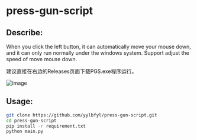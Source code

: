 # press-gun-script

## Describe:  

When you click the left button, it can automatically move your mouse down, and it can only run normally under the windows system.
Support adjust the speed of move mouse down.

建议直接在右边的Releases页面下载PGS.exe程序运行。

![image](https://github.com/yylbfyl/press-gun-script/assets/11427330/860587fd-0d42-4060-b02d-f86766f770e4)


## Usage:

```bash
git clone https://github.com/yylbfyl/press-gun-script.git
cd press-gun-script
pip install -r requirement.txt
python main.py
```
